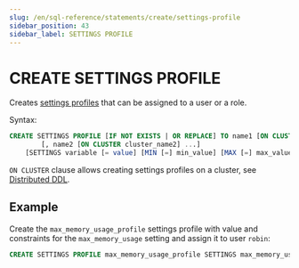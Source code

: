 ```yaml
---
slug: /en/sql-reference/statements/create/settings-profile
sidebar_position: 43
sidebar_label: SETTINGS PROFILE
---
```


# CREATE SETTINGS PROFILE

Creates [settings profiles](../../../operations/access-rights.md#settings-profiles-management) that can be assigned to a user or a role.

Syntax:

``` sql
CREATE SETTINGS PROFILE [IF NOT EXISTS | OR REPLACE] TO name1 [ON CLUSTER cluster_name1]
        [, name2 [ON CLUSTER cluster_name2] ...]
    [SETTINGS variable [= value] [MIN [=] min_value] [MAX [=] max_value] [READONLY|WRITABLE] | INHERIT 'profile_name'] [,...]
```

`ON CLUSTER` clause allows creating settings profiles on a cluster, see [Distributed DDL](../../../sql-reference/distributed-ddl.md).

## Example

Create the `max_memory_usage_profile` settings profile with value and constraints for the `max_memory_usage` setting and assign it to user `robin`:

``` sql
CREATE SETTINGS PROFILE max_memory_usage_profile SETTINGS max_memory_usage = 100000001 MIN 90000000 MAX 110000000 TO robin
```

